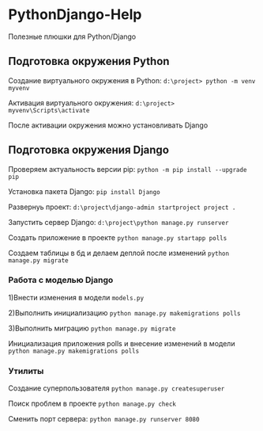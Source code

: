 # PythonDjango-Help
Полезные плюшки для Python/Django

## Подготовка окружения Python

Создание виртуального окружения в Python: `d:\project> python -m venv myvenv`

Активация виртуального окружения: `d:\project> myvenv\Scripts\activate`

После активации окружения можно установливать Django

## Подготовка окружения Django

Проверяем актуальность версии pip: `python -m pip install --upgrade pip`

Установка пакета Django: `pip install Django`

Развернуь проект: `d:\project\django-admin startproject project .`

Запустить сервер Django: `d:\project\python manage.py runserver`

Создать приложение в проекте
`python manage.py startapp polls`

Создаем таблицы в бд и делаем деплой после изменений
`python manage.py migrate`

### Работа с моделью Django

1)Внести изменения в модели `models.py`

2)Выполнить инициализацию `python manage.py makemigrations polls`

3)Выполнить миграцию `python manage.py migrate`

Инициализация приложения polls и внесение изменений в модели `python manage.py makemigrations polls`

### Утилиты

Создание суперпользователя `python manage.py createsuperuser`

Поиск проблем в проекте `python manage.py check`


Сменить порт сервера: `python manage.py runserver 8080`
